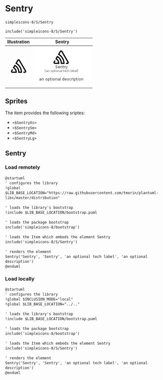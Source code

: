 # Sentry


```text
simpleicons-8/S/Sentry
```

```text
include('simpleicons-8/S/Sentry')
```



| Illustration | Sentry |
| :---: | :---: |
| ![illustration for Illustration](../../simpleicons-8/S/Sentry.png) | ![illustration for Sentry](../../simpleicons-8/S/Sentry.Local.png) |



## Sprites
The item provides the following sriptes:

- `<$SentryXs>`
- `<$SentrySm>`
- `<$SentryMd>`
- `<$SentryLg>`





## Sentry

### Load remotely
```plantuml
@startuml
' configures the library
!global $LIB_BASE_LOCATION="https://raw.githubusercontent.com/tmorin/plantuml-libs/master/distribution"

' loads the library's bootstrap
!include $LIB_BASE_LOCATION/bootstrap.puml

' loads the package bootstrap
include('simpleicons-8/bootstrap')

' loads the Item which embeds the element Sentry
include('simpleicons-8/S/Sentry')

' renders the element
Sentry('Sentry', 'Sentry', 'an optional tech label', 'an optional description')
@enduml
```

### Load locally
```plantuml
@startuml
' configures the library
!global $INCLUSION_MODE="local"
!global $LIB_BASE_LOCATION="../.."

' loads the library's bootstrap
!include $LIB_BASE_LOCATION/bootstrap.puml

' loads the package bootstrap
include('simpleicons-8/bootstrap')

' loads the Item which embeds the element Sentry
include('simpleicons-8/S/Sentry')

' renders the element
Sentry('Sentry', 'Sentry', 'an optional tech label', 'an optional description')
@enduml
```

